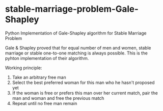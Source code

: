 # stable-marriage-problem-Gale-Shapley
Python Implementation of Gale-Shapley algorithm for Stable Marriage Problem

Gale & Shapley proved that for equal number of men and women, stable marriage or stable one-to-one matching is always possible. This is the pyhton implementation of their algorithm.

Working principle:
1. Take an arbitrary free man
2. Select the best preferred woman for this man who he hasn't proposed yet
3. If the woman is free or prefers this man over her current match, pair the man and woman and free the previous match
4. Repeat until no free man remain
